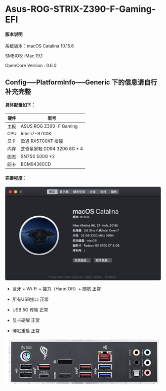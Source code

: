 # Asus-ROG-STRIX-Z390-F-Gaming-EFI

#### 版本说明

系统版本：macOS Catalina 10.15.6

SMBIOS: iMac 19,1

OpenCore Version : 0.6.0

## Config—–PlatformInfo—–Generic 下的信息请自行补充完整
 
#### 具体配置如下：



| 硬件| 型号    |
|----|----------|
| 主板  | ASUS ROG Z390-F Gaming |
| CPU  | Intel i7-9700K   |
| 显卡  | 盈通 RX5700XT 樱瞳 |
| 内存  | 芝奇皇家戟 DDR4 3200 8G * 4   |
| 固态  | SN750 500G *2   |
| 网卡  | BCM94360CD   |


#### 完善程度：


![OSVersion](./pic/Xnip2020-08-03_19-09-21.jpg)



* 蓝牙 + Wi-Fi + 接力（Hand Off）+ 随航 正常

* 所有USB接口 正常

* USB 5G 传输 正常 

* 显卡硬解  正常

* 睡眠重启 正常

![USBPort](./pic/Xnip2020-03-21_17-00-03.jpg)
